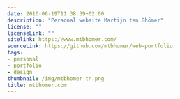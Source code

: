 ```yaml
---
date: 2016-06-19T11:38:39+02:00
description: "Personal website Martijn ten Bhömer"
license: ""
licenseLink: ""
sitelink: https://www.mtbhomer.com/
sourceLink: https://github.com/mtbhomer/web-portfolio
tags:
- personal
- portfolio
- design
thumbnail: /img/mtbhomer-tn.png
title: mtbhomer.com
---
```

